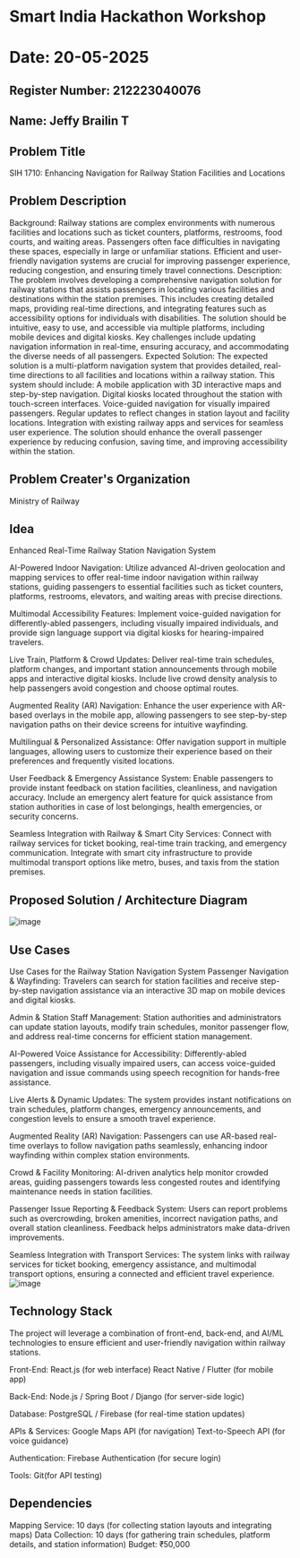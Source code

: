 # Smart India Hackathon Workshop
# Date: 20-05-2025
## Register Number: 212223040076
## Name: Jeffy Brailin T
## Problem Title
SIH 1710: Enhancing Navigation for Railway Station Facilities and Locations
## Problem Description
Background: Railway stations are complex environments with numerous facilities and locations such as ticket counters, platforms, restrooms, food courts, and waiting areas. Passengers often face difficulties in navigating these spaces, especially in large or unfamiliar stations. Efficient and user-friendly navigation systems are crucial for improving passenger experience, reducing congestion, and ensuring timely travel connections. Description: The problem involves developing a comprehensive navigation solution for railway stations that assists passengers in locating various facilities and destinations within the station premises. This includes creating detailed maps, providing real-time directions, and integrating features such as accessibility options for individuals with disabilities. The solution should be intuitive, easy to use, and accessible via multiple platforms, including mobile devices and digital kiosks. Key challenges include updating navigation information in real-time, ensuring accuracy, and accommodating the diverse needs of all passengers. Expected Solution: The expected solution is a multi-platform navigation system that provides detailed, real-time directions to all facilities and locations within a railway station. This system should include: A mobile application with 3D interactive maps and step-by-step navigation. Digital kiosks located throughout the station with touch-screen interfaces. Voice-guided navigation for visually impaired passengers. Regular updates to reflect changes in station layout and facility locations. Integration with existing railway apps and services for seamless user experience. The solution should enhance the overall passenger experience by reducing confusion, saving time, and improving accessibility within the station.

## Problem Creater's Organization
Ministry of Railway

## Idea
Enhanced Real-Time Railway Station Navigation System

AI-Powered Indoor Navigation: Utilize advanced AI-driven geolocation and mapping services to offer real-time indoor navigation within railway stations, guiding passengers to essential facilities such as ticket counters, platforms, restrooms, elevators, and waiting areas with precise directions.

Multimodal Accessibility Features: Implement voice-guided navigation for differently-abled passengers, including visually impaired individuals, and provide sign language support via digital kiosks for hearing-impaired travelers.

Live Train, Platform & Crowd Updates: Deliver real-time train schedules, platform changes, and important station announcements through mobile apps and interactive digital kiosks. Include live crowd density analysis to help passengers avoid congestion and choose optimal routes.

Augmented Reality (AR) Navigation: Enhance the user experience with AR-based overlays in the mobile app, allowing passengers to see step-by-step navigation paths on their device screens for intuitive wayfinding.

Multilingual & Personalized Assistance: Offer navigation support in multiple languages, allowing users to customize their experience based on their preferences and frequently visited locations.

User Feedback & Emergency Assistance System: Enable passengers to provide instant feedback on station facilities, cleanliness, and navigation accuracy. Include an emergency alert feature for quick assistance from station authorities in case of lost belongings, health emergencies, or security concerns.

Seamless Integration with Railway & Smart City Services: Connect with railway services for ticket booking, real-time train tracking, and emergency communication. Integrate with smart city infrastructure to provide multimodal transport options like metro, buses, and taxis from the station premises.

## Proposed Solution / Architecture Diagram
![image](https://github.com/user-attachments/assets/5fbce97e-223f-434c-b0d1-c7b1d1de7e0f)

## Use Cases
Use Cases for the Railway Station Navigation System Passenger Navigation & Wayfinding: Travelers can search for station facilities and receive step-by-step navigation assistance via an interactive 3D map on mobile devices and digital kiosks.

Admin & Station Staff Management: Station authorities and administrators can update station layouts, modify train schedules, monitor passenger flow, and address real-time concerns for efficient station management.

AI-Powered Voice Assistance for Accessibility: Differently-abled passengers, including visually impaired users, can access voice-guided navigation and issue commands using speech recognition for hands-free assistance.

Live Alerts & Dynamic Updates: The system provides instant notifications on train schedules, platform changes, emergency announcements, and congestion levels to ensure a smooth travel experience.

Augmented Reality (AR) Navigation: Passengers can use AR-based real-time overlays to follow navigation paths seamlessly, enhancing indoor wayfinding within complex station environments.

Crowd & Facility Monitoring: AI-driven analytics help monitor crowded areas, guiding passengers towards less congested routes and identifying maintenance needs in station facilities.

Passenger Issue Reporting & Feedback System: Users can report problems such as overcrowding, broken amenities, incorrect navigation paths, and overall station cleanliness. Feedback helps administrators make data-driven improvements.

Seamless Integration with Transport Services: The system links with railway services for ticket booking, emergency assistance, and multimodal transport options, ensuring a connected and efficient travel experience. 
![image](https://github.com/user-attachments/assets/0dfb77f3-ee68-45a9-8dd8-2beb54843454)

## Technology Stack
The project will leverage a combination of front-end, back-end, and AI/ML technologies to ensure efficient and user-friendly navigation within railway stations.

Front-End: React.js (for web interface) React Native / Flutter (for mobile app)

Back-End: Node.js / Spring Boot / Django (for server-side logic)

Database: PostgreSQL / Firebase (for real-time station updates)

APIs & Services: Google Maps API (for navigation) Text-to-Speech API (for voice guidance)

Authentication: Firebase Authentication (for secure login)

Tools: Git(for API testing)

## Dependencies
Mapping Service: 10 days (for collecting station layouts and integrating maps) Data Collection: 10 days (for gathering train schedules, platform details, and station information) Budget: ₹50,000
